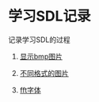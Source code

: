 # 学习SDL记录

记录学习SDL的过程

1. [显示bmp图片](https://github.com/crazyleen/sdl-handsome/tree/master/01load-bmp-image)

2. [不同格式的图片](https://github.com/crazyleen/sdl-handsome/tree/master/02load-image)

3. [fft字体](https://github.com/crazyleen/sdl-handsome/tree/master/03font)
